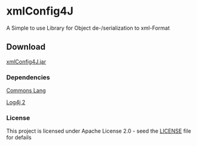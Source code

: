 # xmlConfig4J
A Simple to use Library for Object de-/serialization to xml-Format

## Download

[xmlConfig4J.jar](https://github.com/tinycodecrank/xmlConfig4J/raw/master/build/xmlConfig4J.jar)

### Dependencies

[Commons Lang](https://commons.apache.org/proper/commons-lang/download_lang.cgi)

[Log4j 2](https://logging.apache.org/log4j/2.x/download.html)

### License

This project is licensed under Apache License 2.0 - seed the [LICENSE](https://github.com/tinycodecrank/xmlConfig4J/blob/master/LICENSE) file for defails
